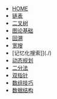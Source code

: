 <!-- docs/_sidebar.md -->


* [HOME](./)
* [链表](./)
* [二叉树](./)
* [图论基础](./)
* [回溯](./)
* [宽搜](./)
* [记忆化搜索]](./)
* [动态规划](./)
* [二分法](./)
* [双指针](./)
* [数组技巧](./)
* [数据结构](./)

